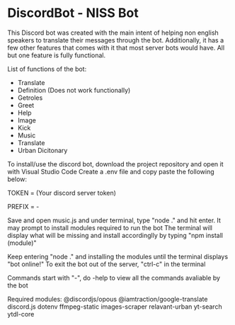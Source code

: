 # DiscordBot - NISS Bot


This Discord bot was created with the main intent of helping non english speakers to translate their messages through the bot.
Additionally, it has a few other features that comes with it that most server bots would have.
All but one feature is fully functional.

List of functions of the bot:
- Translate
- Definition (Does not work functionally)
- Getroles
- Greet
- Help
- Image
- Kick
- Music
- Translate
- Urban Dicitonary

To install/use the discord bot, download the project repository and open it with Visual Studio Code
Create a .env file and copy paste the following below:

TOKEN = (Your discord server token)

PREFIX = -

Save and open music.js and under terminal, type "node ." and hit enter. It may prompt to install modules required to run the bot
The terminal will display what will be missing and install accordinglly by typing "npm install (module)"

Keep entering "node ." and installing the modules until the terminal displays "bot online!"
To exit the bot out of the server, "ctrl-c" in the terminal

Commands start with "-", do -help to view all the commands avaliable by the bot

Required modules:
@discordjs/opous
@iamtraction/google-translate
discord.js
dotenv
ffmpeg-static
images-scraper
relavant-urban
yt-search
ytdl-core




